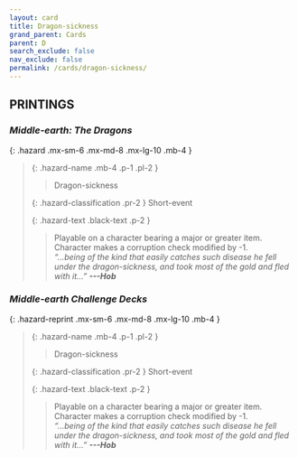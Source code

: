 ```yaml
---
layout: card
title: Dragon-sickness
grand_parent: Cards
parent: D
search_exclude: false
nav_exclude: false
permalink: /cards/dragon-sickness/
---
```


## PRINTINGS


### _Middle-earth: The Dragons_

{: .hazard .mx-sm-6 .mx-md-8 .mx-lg-10 .mb-4 }
> {: .hazard-name .mb-4 .p-1 .pl-2 }
> > <div class="hazard-mp"></div>
> > <div class="card-name">Dragon-sickness</div>
>
> {: .hazard-classification .pr-2 }
> Short-event
>
> {: .hazard-text .black-text .p-2 }
> > Playable on a character bearing a major or greater item. Character makes a corruption check modified by -1. <br>_“...being of the kind that easily catches such disease he fell under the dragon-sickness, and took most of the gold and fled with it...”_ ***---&#65279;Hob*** 
>

### _Middle-earth Challenge Decks_

{: .hazard-reprint .mx-sm-6 .mx-md-8 .mx-lg-10 .mb-4 }
> {: .hazard-name .mb-4 .p-1 .pl-2 }
> > <div class="hazard-mp"></div>
> > <div class="card-name">Dragon-sickness</div>
>
> {: .hazard-classification .pr-2 }
> Short-event
>
> {: .hazard-text .black-text .p-2 }
> > Playable on a character bearing a major or greater item. Character makes a corruption check modified by -1. <br>_“...being of the kind that easily catches such disease he fell under the dragon-sickness, and took most of the gold and fled with it...”_ ***---&#65279;Hob*** 
>
